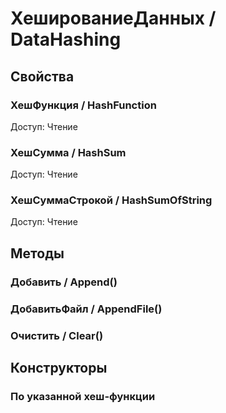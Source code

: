 
# ХешированиеДанных / DataHashing
      

      
## Свойства
    
### ХешФункция / HashFunction
Доступ: Чтение
### ХешСумма / HashSum
Доступ: Чтение
### ХешСуммаСтрокой / HashSumOfString
Доступ: Чтение
## Методы
    
### Добавить / Append()
    
### ДобавитьФайл / AppendFile()
    
### Очистить / Clear()
    
## Конструкторы

  
### По указанной хеш-функции
    